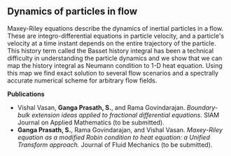 ## Dynamics of particles in flow

Maxey-Riley equations describe the dynamics of inertial particles in a flow. These are integro-differential equations in particle velocity, and a particle's velocity at a time instant depends on the entire trajectory of the particle. This history term called the Basset history integral has been a technical difficulty in understanding the particle dynamics and we show that we can map the history integral as Neumann condition to 1-D heat equation. Using this map we find exact solution to several flow scenarios and a spectrally accurate numerical scheme for arbitrary flow fields.

**Publications**

*  Vishal Vasan, **Ganga Prasath, S.**, and Rama Govindarajan. _Boundary-bulk extension ideas applied to fractional differential equations._ SIAM Journal on Applied Mathematics (to be submitted).
*  **Ganga Prasath, S.**, Rama Govindarajan, and Vishal Vasan. _Maxey-Riley equation as a modified Robin condition to heat equation: a Unified Transform approach._ Journal of Fluid Mechanics (to be submitted).